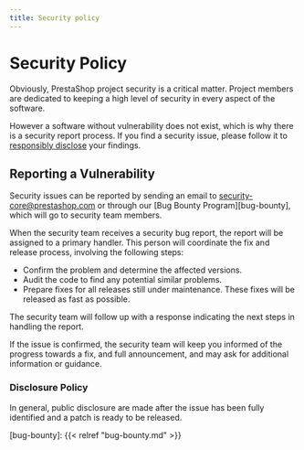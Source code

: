 ```yaml
---
title: Security policy
---
```


# Security Policy

Obviously, PrestaShop project security is a critical matter. Project members are dedicated to keeping a high level of security in every aspect of the software.

However a software without vulnerability does not exist, which is why there is a security report process. If you find a security issue, please follow it to [responsibly disclose](https://en.wikipedia.org/wiki/Responsible_disclosure) your findings.

## Reporting a Vulnerability

Security issues can be reported by sending an email to security-core@prestashop.com or through our [Bug Bounty Program][bug-bounty], which will go to security team members.

When the security team receives a security bug report, the report will be assigned to a primary handler. 
This person will coordinate the fix and release process, involving the following steps:

 - Confirm the problem and determine the affected versions.
 - Audit the code to find any potential similar problems.
 - Prepare fixes for all releases still under maintenance. These fixes will be released as fast as possible.

The security team will follow up with a response indicating the next steps in handling the report.

If the issue is confirmed, the security team will keep you informed of the progress towards a fix, and full announcement, and may ask for additional information or guidance.

### Disclosure Policy

In general, public disclosure are made after the issue has been fully identified and a patch is ready to be released.

[bug-bounty]: {{< relref "bug-bounty.md" >}}


